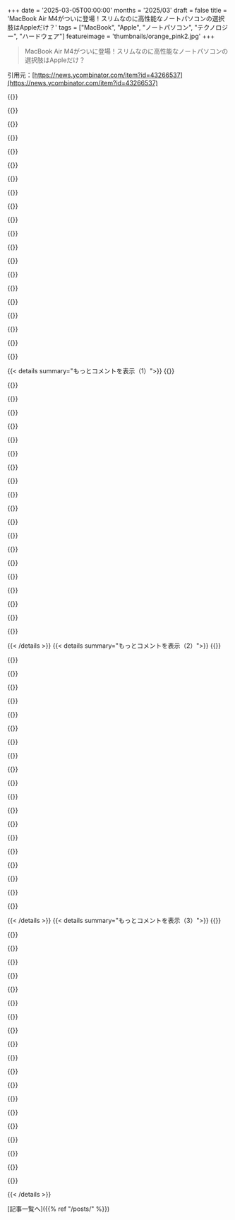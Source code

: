 +++
date = '2025-03-05T00:00:00'
months = '2025/03'
draft = false
title = 'MacBook Air M4がついに登場！スリムなのに高性能なノートパソコンの選択肢はAppleだけ？'
tags = ["MacBook", "Apple", "ノートパソコン", "テクノロジー", "ハードウェア"]
featureimage = 'thumbnails/orange_pink2.jpg'
+++

> MacBook Air M4がついに登場！スリムなのに高性能なノートパソコンの選択肢はAppleだけ？

引用元：[https://news.ycombinator.com/item?id=43266537](https://news.ycombinator.com/item?id=43266537)

{{<matomeQuote body="4年前のDell XPS 15を買い替えようと思うけど、最近はApple以外でいいスペックのノートパソコンが見つからないなぁ。2TBのストレージに、4KのHiDPIディスプレイ、良い作りで、ゴツくないゲーミングノートが欲しいのに。XPS 15は理想のスペックだったのに、もう1TBのストレージがいっぱいだ。4年経ってもいい選択肢があると思ってたのに、DellはXPSを discontinued しちゃったし。Appleは14インチか15インチに全部詰め込んで、しかもCPUが速くてバッテリーも長持ち。本当に競争がないのはなぜなんだ？" userName="ruuda" createdAt="2025-03-05T16:53:31" color="#ff5733">}}

{{<matomeQuote body="Appleには他に敵がいないよね。AppleのMシリーズチップのおかげで、質にこだわるなら他の選択肢がない。質が悪い代替品はいくつかあるけど、Appleを使えない理由がない限り選びたくないな。" userName="fossuser" createdAt="2025-03-05T21:48:47" color="#ff33a1">}}

{{<matomeQuote body="IntelからMシリーズに移行して、他のメーカーは置いてけぼりだな。2019年のMacBookが使えないくらい遅く感じる。M3 Proはすごくて、大規模なDocker環境でも問題なし。バッテリーもかなり持つから、8時間の仕事ができちゃう。ほんとに「ただ動く」って感じ。" userName="ericmcer" createdAt="2025-03-05T22:27:11" color="#38d3d3">}}

{{<matomeQuote body="M3 MBAは旅行にも持っていけるし、飛行機の中でも数時間使っても充電しなくて大丈夫だった。去年の夏に買った時に代替品を探したけど、競争相手はいなかったよ。" userName="teaearlgraycold" createdAt="2025-03-05T23:36:48" color="">}}

{{<matomeQuote body="自分のAMD T14 G4はWindowsで12時間持つけど、最新のモデルはどうなのか分からない。確かにAppleやDell XPSほどスリムや耐久性はないけど、値段の割には特に不満はない。" userName="hypercube33" createdAt="2025-03-06T02:17:08" color="">}}

{{<matomeQuote body="IntelからM1以上に移行した人は、誰も追いつけないと思い込んでるみたいだね。AMDは追いついたけど、RAMを半田付けしているのが残念。" userName="carlhjerpe" createdAt="2025-03-06T05:20:03" color="">}}

{{<matomeQuote body="T14s Gen 3のAMDをLinuxで使ってるけど、12時間も持たない。半分くらいが限界かな。それが一番の不満。" userName="kombine" createdAt="2025-03-06T07:13:28" color="">}}

{{<matomeQuote body="バッテリーの持ちにこだわる人が多いけど、室内で使ってればいつでも充電できるじゃん。自分は家の中を行ったり来たりしてるし、たまに電車の中で仕事するぐらいだから、充電に困ることはないよ。" userName="ghaering" createdAt="2025-03-06T10:29:22" color="">}}

{{<matomeQuote body="自分の不満はトラックパッド。どうしてApple以外でこれだけスムーズなトラックパッドがないの？この技術は古いはずなのに。" userName="spaceman_2020" createdAt="2025-03-06T12:57:13" color="">}}

{{<matomeQuote body="どうしてApple以外のノートPCは、蓋を閉じたときにすぐ確実にスリープに入れないんだろう？" userName="lotsofpulp" createdAt="2025-03-06T12:58:31" color="">}}

{{<matomeQuote body="パフォーマンスの差ってそんなに大きいの？効率は確実にそうだけど、M3とAMDのベンチマークだとシングルコアは少し遅くてマルチコアはちょっと早いくらい。そんなに世界を変えるほどじゃない気がする。" userName="buildfocus" createdAt="2025-03-05T22:19:58" color="">}}

{{<matomeQuote body="俺の2000ドルのLinuxデスクトップの方が、4000ドルのMacBookよりもずっと早くてサクサクしてる。ただ、ラップトップサイズでこれに近いのはこれだけ。" userName="Aeolun" createdAt="2025-03-05T22:52:05" color="">}}

{{<matomeQuote body="もちろん。MシリーズのMacはピークパフォーマンスを長時間維持できるから、他には競争相手がいない。専用デスクトップの大きなクーラーとファンを持つのが唯一の対抗馬だ。" userName="guhidalg" createdAt="2025-03-05T22:23:20" color="#ff5733">}}

{{<matomeQuote body="インテルが終わったのは縦の統合がなかったからで、ファブと設計の両方をやってた。TSMCが勝ったのは縦の統合がないから。Appleは実際に優れた技術を持っている。チップはカスタムメイドで、他はまだその技術に追いつけていない。" userName="ninetyninenine" createdAt="2025-03-05T21:58:30" color="#785bff">}}

{{<matomeQuote body="彼らが優れた技術を持っているのは、全てをコントロールしてきたから（最近ではiPhone 16eのモデムも自社で作った）。Appleは制約に合わせたチップが設計できるから、インテルはレガシーやいろんなデバイスを支える必要があった。" userName="fossuser" createdAt="2025-03-05T22:05:03" color="#785bff">}}

{{<matomeQuote body="いや、彼らの技術は業界のものと同等だよ。チップはTSMC製だから、技術的には縦の統合はない。" userName="ninetyninenine" createdAt="2025-03-05T22:22:01" color="">}}

{{<matomeQuote body="俺の主張は、制約のおかげで彼らがチップを開発できたってこと。全体の統合とコントロールから来る制約が自由を与えた。ここで辞めるよ、これは無駄なスレッドになるのが分かるから。" userName="fossuser" createdAt="2025-03-05T22:37:18" color="">}}

{{<matomeQuote body="でも、その制約によって具体的にどんな利点があったのか？具体例を挙げてくれ。出て行ってもいいけど、君の言い分が理解できない。" userName="ninetyninenine" createdAt="2025-03-05T23:13:01" color="">}}

{{<matomeQuote body="Appleは価格競争をしていないから、様々なものを内製できる。だから人材やR&D資源も充実しているんだよ。払った分だけの価値を得られる。" userName="throwup238" createdAt="2025-03-05T22:06:51" color="">}}

{{<matomeQuote body="899ドル（教育価格）か999ドルで考えると、コスパは非常に良い。今どきのエントリーレベルのコンピュータに興味がある人は、300-400ドルの安物よりMBAを選ぶべき。妻は2020年のM1 Airを今も使っているけど、いつもすごく快適だ。非常にコスパがいい。" userName="indemnity" createdAt="2025-03-05T23:39:15" color="#ff33a1">}}

{{< details summary="もっとコメントを表示（1）">}}
{{<matomeQuote body="ほとんどの人がエントリーレベルのコンピュータを買うなら、3倍のお金を出してMBAにするべきだとは思えない。300ドルのシステムの方がRAMやHDのスペックが圧倒的に良いし、最近はMacBook Air M3よりも安価で優れたMiniPCがあるよ。みんなが見た目だけで判断しているのでは？" userName="motorest" createdAt="2025-03-06T01:35:48" color="">}}

{{<matomeQuote body="比較にならないね。AppleはVeblen財を作っていて、DellやLenovoは低価格のコモディティを作ってる。" userName="caycep" createdAt="2025-03-05T23:19:58" color="">}}

{{<matomeQuote body="それはVeblen財ではない。" userName="fossuser" createdAt="2025-03-05T23:42:34" color="">}}

{{<matomeQuote body="＞それはVeblen財ではない。じゃあ、あなたはそれを何だと思うの？" userName="motorest" createdAt="2025-03-06T01:37:23" color="">}}

{{<matomeQuote body="XPSのストレージはアップグレードできるの？Frameworkのラップトップも見てみて。Framework 13は新しい画面が2.8kで、MacBook Air M4より少し画素数が多いし、ストレージも最大8TBまで可能だよ。" userName="m01" createdAt="2025-03-05T17:21:32" color="#ff5c5c">}}

{{<matomeQuote body="Framework 13の一番の問題はバッテリーの持ちがイマイチなこと。新しいモデルを予約したけど、レビューであまり改善されないならキャンセルするかも。" userName="cosmic_cheese" createdAt="2025-03-05T18:36:50" color="">}}

{{<matomeQuote body="バッテリーについての不満が理解できない。カフェや飛行機にはプラグがあるし、どこで何時間も電源がないわけ？" userName="intrasight" createdAt="2025-03-05T21:55:53" color="">}}

{{<matomeQuote body="＞どうして差がこんなに大きいの？Macの画面は3Kに近いから。今は14インチの3Kラップトップもたくさんあるし、実質的に差は少ないと思う。" userName="enragedcacti" createdAt="2025-03-05T19:23:33" color="">}}

{{<matomeQuote body="＞Macの画面は3Kに近いから差は少ない。あなたはMacbookの画面の質を過小評価してるよ。色再現性が非常に優れていて、編集作業には最高なんだ。自分は他のラップトップを使っていたが、色々な利点からMacbookにシフトした。" userName="tristor" createdAt="2025-03-06T00:12:00" color="#ff5c5c">}}

{{<matomeQuote body="ThinkpadやFrameworkにもあなたの要求に合うラップトップがあるよ。X1 Carbonなら4K OLEDオプションも選べる。" userName="tredre3" createdAt="2025-03-05T17:28:10" color="">}}

{{<matomeQuote body="元の投稿: ＞”自分が求めるものが全て詰まったスリークな14インチまたは15インチデバイス”って感じ。家にあるX1 Carbonは13インチの16:9画面で、俺はそれが嫌いなんだよね。" userName="Kon-Peki" createdAt="2025-03-05T17:34:18" color="">}}

{{<matomeQuote body="Lenovoのサイトを数週間見てるけど、2TBストレージと4KディスプレイがあるのはThinkPad P1とP16sだけ。ThinkPad X1とFramework 13は解像度もっと低いし、Frameworkの理念には共感するけど、求めてるのはその品質じゃない。" userName="ruuda" createdAt="2025-03-05T20:08:10" color="#45d325">}}

{{<matomeQuote body="Appleの競合は高品質なポータブルデバイスを諦めた印象。Appleの技術は先を行ってて、ベストなハードウェアを求める人はAppleを選ぶことが多いと思う。競合は中低品質に移行してる気がする。" userName="ildon" createdAt="2025-03-06T07:13:36" color="#38d3d3">}}

{{<matomeQuote body="Linuxを動かしたLG GramノートPCを使ってるけど、すごくいいよ。今使ってるのは3ポンドで17インチディスプレイ、32GB RAMのi7 CPU、SSDを2TBにしてコストコで1200ドルだった。13インチのMacBook Airより軽いし、バッテリーは14～16時間もつ。" userName="indymike" createdAt="2025-03-05T19:39:26" color="#ff5c5c">}}

{{<matomeQuote body="AMD Ryzen AI Maxプロセッサーを選ぶこともできて、M4に匹敵するパフォーマンスとバッテリー寿命を提供してくれるよ。IntelのLunar Lakeプロセッサーもあるし、Lenovo Yoga AuraエディションはMacBookに近い品質だよ。" userName="sandGorgon" createdAt="2025-03-05T17:44:54" color="">}}

{{<matomeQuote body="＞”かさばる16インチのThinkPad”って言ってるのには驚いたよ。ThinkPad X1 ExtremeはXPS 15に対するLenovo/ThinkPadの返答だし、T16/P15ラインより薄いんだ。実際は16インチだけど、ベゼルを小さくして大きなディスプレイを収めてるんだよね。" userName="znpy" createdAt="2025-03-05T22:23:03" color="#ff5733">}}

{{<matomeQuote body="14インチの画面で4K解像度を求める理由が分からない。多分、その条件を緩和すれば適したノートPCがたくさん見つかると思うよ。" userName="elif" createdAt="2025-03-05T16:56:10" color="">}}

{{<matomeQuote body="一般的な質問だけど、なんでみんなノートPCの大きさを気にするんだろう？俺はゲーミングノート以外に強力なノートがないからそれを買ってるけど、旅行の時に大きさは気にしたことないよ。" userName="gavinray" createdAt="2025-03-05T17:28:37" color="">}}

{{<matomeQuote body="持ち運ばないならその気持ちも分かるけど、旅行時は重さが影響するからね。背中に重いノートを背負うと痛くなることもあるし。" userName="giancarlostoro" createdAt="2025-03-05T18:09:03" color="">}}

{{<matomeQuote body="＞”重いノートを背負ってても背中が痛くなることはない”って言ってるけど、どれくらいの重さなの？もっといいバックパックが必要なんじゃない？俺は2キロの食料を運ぶけど、背中に痛みなんて出たことないよ。" userName="tasuki" createdAt="2025-03-05T21:01:09" color="">}}


{{< /details >}}
{{< details summary="もっとコメントを表示（2）">}}
{{<matomeQuote body="MacBook Airももっとディスプレイ品質を上げてほしいな。やっぱりiPad ProやMacBook ProのようなProMotionやXDR/HDRの画質が欲しい。今はProを使ってるけど、重さを考えるとAirで十分なんだよね。iPad Proがその辺をクリアしてるのに、Airはそういう先進的なテクノロジーがないのが残念。" userName="electrograv" createdAt="2025-03-05T15:17:55" color="#ff33a1">}}

{{<matomeQuote body="AppleはProMotionをProの特徴として区別したいんだろうけど、周りの普通の人たちもAndroidがスムーズに動く理由を疑問に思ってるよ。60Hzと120Hzの違いは大きいから、悪影響が出てると思う。今のiPhoneが市場で苦戦しているのもこのせいだろうね。" userName="overstay8930" createdAt="2025-03-05T15:30:53" color="">}}

{{<matomeQuote body="周りの非技術者で60Hzと120Hzの違いを気にしてる人は少ないと思うけどな。UIがカクカクしてるのはCPUのせいだし、むしろその部分に注目してほしい。個人的には60Hzの画面以上に大きな違いを感じたことはないな。" userName="crazygringo" createdAt="2025-03-05T15:46:36" color="">}}

{{<matomeQuote body="人間の視覚は個人差が大きいし、60Hzと120Hzの違いがわからない人もいるけど、画質にこだわる人は確実にいて、その需要が市場にも出てるということ。画面の品質向上にお金を使う人は多いと思うよ。" userName="electrograv" createdAt="2025-03-05T17:02:09" color="#ff33a1">}}

{{<matomeQuote body="パートナーのスマホが60Hzだからか、UIのカクつきが目につくんだよね。使ってて壊れてるんじゃないかと思うくらい。" userName="toxik" createdAt="2025-03-05T18:58:37" color="">}}

{{<matomeQuote body="＞“UIがカクカクするのは60Hzだから”<br>実際はCPUが足りてないことも多いと思うんだよね。60Hzが直接的にカクカクするとは思えないし。単にアプリが追いついてないことが原因じゃないかな。" userName="crazygringo" createdAt="2025-03-05T20:51:25" color="">}}

{{<matomeQuote body="あの、60Hzと120Hzの違いが全くわからないわけではないよ。結構大きな差だし、研究も進んでる。この話題は簡単には片付けられないと思うよ。" userName="kllrnohj" createdAt="2025-03-05T22:23:50" color="">}}

{{<matomeQuote body="科学と個人の感覚を混同するのは良くない。視覚や聴覚にはしっかりした科学があって、今使ってるデバイスにそれが生かされているんだ。" userName="electrograv" createdAt="2025-03-05T19:07:31" color="#45d325">}}

{{<matomeQuote body="彼らが違いを感じられないのは、実際には興味がないからだよ。" userName="senordevnyc" createdAt="2025-03-05T22:03:35" color="">}}

{{<matomeQuote body="表現するもんじゃないけど、今でも4:3のコンテンツを16:9に伸ばして見る人が多いのには驚くよね。まあ4:3が放送からほとんど消えたけどさ。" userName="tomjakubowski" createdAt="2025-03-06T00:54:47" color="">}}

{{<matomeQuote body="60hzのスクリーンを120hzの後に使うと、劣化を感じるよ。120hzに慣れない限りは60hzで問題ないけどね。" userName="meindnoch" createdAt="2025-03-05T16:50:21" color="">}}

{{<matomeQuote body="俺はそう感じたことないけど、ほとんどの人は日常使い（チャットやメール、doom scrollingなど）で目に見える違いは少ないと思うよ。" userName="brk" createdAt="2025-03-05T17:21:11" color="">}}

{{<matomeQuote body="俺は120hz以下のモニターやラップトップ、スマホ、タブレット、テレビは絶対に買わない。2010年に120hzの1080pで遊んでたから。グラフィックが重たいゲームのfpsが50以下になっても許せるけど、UIの操作には120hz以上が必要。" userName="hnuser123456" createdAt="2025-03-05T17:57:24" color="#ff5c5c">}}

{{<matomeQuote body="まあ、120p以上のテレビで映画観てるのに、映画って24pだってわかってるのか。" userName="mvanbaak" createdAt="2025-03-05T22:03:16" color="">}}

{{<matomeQuote body="映画観てる時にUIに関わることはあまりないけど、もしあればUIも120hzで動いてほしいな。テレビのストリーマーも120hz出力を宣伝するようになるかも。" userName="hnuser123456" createdAt="2025-03-05T23:06:24" color="#785bff">}}

{{<matomeQuote body="60hzから120hzに変わった時は「まあ、なんかスムーズかな？」って感じだったけど、120hzから60hzに戻ると「うわ、なんでこんなにカクカク？」ってなる。非Retinaの画面に戻った時みたい。" userName="meindnoch" createdAt="2025-03-05T18:08:11" color="#45d325">}}

{{<matomeQuote body="俺の結論はこれだな。「高リフレッシュレートのスクリーンは使わない方がいい」ってね。" userName="volemo" createdAt="2025-03-06T06:34:49" color="">}}

{{<matomeQuote body="俺はその「非テック」な人たちの中には、リフレッシュレートについて少し知ってるPCゲーマーの一部が含まれてると思う。でも、大多数の人は60Hzと120Hzの違いを意識してないと思う。" userName="Jcampuzano2" createdAt="2025-03-05T15:51:12" color="">}}

{{<matomeQuote body="MBPでProMotionと60Hzを試したけど、ほとんど違いが見えなかった。俺だけかもしれんけど、ここでの主張はかなり誇張されてる気がする。" userName="pishpash" createdAt="2025-03-05T18:10:49" color="">}}

{{<matomeQuote body="違いがわからないって言う人がいるのが理解できない。明らかに違うのに！低DPIと高DPIの画面を見比べてるみたいだ。" userName="mort96" createdAt="2025-03-05T23:49:12" color="#45d325">}}


{{< /details >}}
{{< details summary="もっとコメントを表示（3）">}}
{{<matomeQuote body="ウィンドウを動かすとすぐに違いがわかる。違いがわからない人が羨ましい。" userName="jofzar" createdAt="2025-03-06T01:12:24" color="">}}

{{<matomeQuote body="「わからない」って言ってるのはウソだと思う。外の人は気づかないかもしれないけど、120HzのiPhoneを持ってることを考えれば、バッテリーセーブモードにしたときに違和感を感じると思う。" userName="klausa" createdAt="2025-03-05T16:15:29" color="">}}

{{<matomeQuote body="そんなに簡単に比較してる人なんて見たことない。みんなApple StoreでiPhoneを買うから、他のプラットフォームはあまり考えてない。" userName="stringsandchars" createdAt="2025-03-05T18:05:03" color="">}}

{{<matomeQuote body="エンジニア以外がPro Motionについて話してるのを見たことがない。ほとんどの人にはあまり関係ない機能だし、Appleもそれを理解している。" userName="whynotminot" createdAt="2025-03-05T17:31:06" color="">}}

{{<matomeQuote body="自分の経験が他の人と同じだと思わないことが大事。重要じゃないと思うことが、実は他の人にはすごく大きな違いだったりするんだ。" userName="electrograv" createdAt="2025-03-05T19:42:12" color="#ff33a1">}}

{{<matomeQuote body="Pro Motionが必要だって言う人たちも、自分たちの思い込みを他の人にも押し付けてると思う。Appleは長年60Hzの画面で成功してるし。" userName="whynotminot" createdAt="2025-03-05T19:58:25" color="">}}

{{<matomeQuote body="Androidの120Hzって、一度使うと「すげー滑らか」って思うけど、バッテリー持ちを考えてすぐにオフにしちゃう。" userName="0x457" createdAt="2025-03-05T19:01:08" color="">}}

{{<matomeQuote body="今のiPhoneは古くて遅く見えるって言うのも分かるけど、iPhoneじゃない人たちはお金がないか、折りたたみ画面が欲しい人が多い。Appleはアメリカで50%の市場シェアがあるから、「新しい市場シェアを獲得するのに苦労してる」ってのは変だ。" userName="petesergeant" createdAt="2025-03-05T16:10:54" color="">}}

{{<matomeQuote body="Appleが大型化に進んでるから、置いてけぼりになった人たちもいるんじゃないかな。" userName="jghn" createdAt="2025-03-05T16:21:47" color="">}}

{{<matomeQuote body="Appleが発表した小さいサイズのスマホの需要があまり無いってことなんだろうね。個人的にはiPhone SE 4みたいな小さなスマホが出るのを期待してたけど、どうやらそれは無理そう。16eが近い存在になるのかな。" userName="nordsieck" createdAt="2025-03-05T16:34:33" color="">}}

{{<matomeQuote body="13 miniを買ったけど、Appleがこの形状をサポートしてくれたことには感謝。だけど、13 miniの売上を見ても、毎年このサイズは出ないだろうなって理解してる。アップグレードをしないユーザーが多いから、5年ごとに更新されればいいな。" userName="momoschili" createdAt="2025-03-05T16:50:29" color="#45d325">}}

{{<matomeQuote body="* 自由にカスタマイズして、自分のスタイルで楽しみたい人。" userName="RandomBacon" createdAt="2025-03-05T17:53:04" color="">}}

{{<matomeQuote body="＞”AppleがiPad ProやMacBook Proと同等の画質のMacBook Airを作ってくれたらいいのに”<br>それに関しては、もう高い方を買っちゃったんだから、何で作る必要があるの？" userName="ragazzina" createdAt="2025-03-05T15:45:49" color="">}}

{{<matomeQuote body="超軽量PCの購入も考えたけど、現実は厳しい。<br>(1) Windowsは常に広告やマルウェアとの戦いみたい。<br>(2) Linuxは良いけど、基本のスリープや電源管理がうまくいかないことが多い。<br>(3) AppleのMシリーズチップは今でも他の追随を許さない性能で、どこも近づいてきてない。コンペティターの怠慢にも文句を言っていいと思う。" userName="electrograv" createdAt="2025-03-05T15:52:42" color="#785bff">}}

{{<matomeQuote body="PC買ってMacOSを入れようなんて思わないよね？それなら、Linuxもサポートしてるメーカーのを買えばいいのに。<br>Appleの電源管理も完璧じゃないしね。完全にオフにして数日放置すると、充電が必要になることがある。" userName="olyjohn" createdAt="2025-03-05T21:03:28" color="">}}

{{<matomeQuote body="Appleが故意に制限していることは他の人も言ってる通り。もっと軽いデバイスが欲しいけど、性能のためにProを選ぶしかない。<br>MacBook AirがPro並みのスペックで軽かったら、もっとお金を出してでも買いたい。" userName="webdever" createdAt="2025-03-05T17:56:45" color="#45d325">}}

{{<matomeQuote body="基本的な機能を得るためには高いProモデルを選ぶしかないって、ちょっとやばいよね。AirとProの間に性能差はあんまりないし、長時間の作業ではProの冷却が生きるけど。M5モデルでは何か変わるかな。" userName="jpalomaki" createdAt="2025-03-05T20:07:51" color="">}}

{{<matomeQuote body="中身がほぼ同じなんだから、どうやって差別化するつもりなの？" userName="jen729w" createdAt="2025-03-06T08:31:26" color="">}}

{{<matomeQuote body="値下げして、RAMを倍にすればいいのに。それでもクレームが上がるのが信じられない。文句を言うのが趣味なのかね。" userName="r0fl" createdAt="2025-03-05T16:14:19" color="">}}

{{<matomeQuote body="Macに戻ろうか考えたけど、ストレージの値段が高すぎるんだよね。もし$999で16GB RAMと512GBストレージが基準なら考えるかも。2020年に自作したデスクトップに32GBのRAMを$50で追加したし、1TBのM.2ドライブが$70で買える。比較するのは無理があるけど、ストレージの値段が高すぎて256GBじゃ少なすぎる。「32GB RAMにするのに$400かかるし、1TB SSDも$400。これだと$999の値段がほぼ倍になる。$400あれば1TBのM.2ドライブが4〜6個か、2TBのM.2ドライブが2〜3個買えるよ。」" userName="mcgrath_sh" createdAt="2025-03-05T14:46:50" color="#38d3d3">}}


{{< /details >}}


[記事一覧へ]({{% ref "/posts/" %}})
